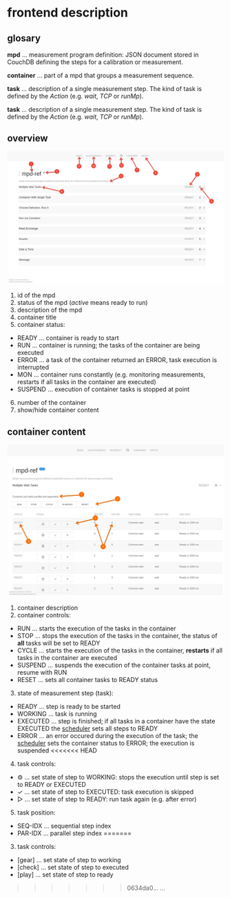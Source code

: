 # frontend description

## glosary

**mpd** ... measurement program definition: JSON document stored in
CouchDB defining the steps for a calibration or measurement.

**container** ... part of a mpd that groups a measurement sequence.

**task** ... description of a single measurement step. The kind of
task is defined by the _Action_ (e.g. _wait_, _TCP_ or _runMp_).

**task** ... description of a single measurement step. The kind of
task is defined by the _Action_ (e.g. _wait_, _TCP_ or _runMp_).

## overview

<img src="frontend_i.jpeg" width="900">

1. id of the mpd
2. status of the mpd (_active_ means ready to run)
3. description of the mpd
4. container title
5. container status:
* READY ... container is ready to start
* RUN ... container is running; the tasks of the container are being
  executed
* ERROR ... a task of the container returned an ERROR, task execution
  is interrupted
* MON ... container runs constantly (e.g. monitoring measurements,
  restarts if all tasks in the container are executed)
* SUSPEND ... execution of container tasks is stopped at point
6. number of the container
7. show/hide container content

## container content
 
<img src="frontend_ii.jpeg" width="900">

1. container description
2. container controls:
* RUN ... starts the execution of the tasks in the container
* STOP ... stops the execution of the tasks in the container, the
  status of **all** tasks will be set to READY
* CYCLE ... starts the execution of the tasks in the container,
  **restarts** if all tasks in the container are executed
* SUSPEND ... suspends the execution of the container tasks at point,
  resume with RUN
* RESET ... sets all container tasks to READY status
3. state of measurement step (task):
* READY ... step is ready to be started
* WORKING ... task is running
* EXECUTED ... step is finished; if all tasks in a container have the
  state EXECUTED the
  [scheduler](components/scheduler/src/metis/scheduler/core.clj) sets
  all steps to READY
* ERROR ... an error occured during the execution of the task; the  
  [scheduler](components/scheduler/src/metis/scheduler/core.clj) sets
  the container status to ERROR; the execution is suspended
<<<<<<< HEAD
4. task controls:
*  ⚙ ... set state of step to WORKING: stops the execution until step
   is set to READY or EXECUTED
*  ✓ ... set state of step to EXECUTED: task execution is skipped
*  ▷ ... set state of step to READY: run task again (e.g. after error)
5. task position: 
* SEQ-IDX ... sequential step index 
* PAR-IDX ... parallel step index
=======
3. task controls:
* [gear] ... set state of step to working
* [check] ... set state of step to executed
* [play] ... set state of step to ready 
>>>>>>> 0634da0... ...
